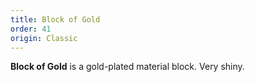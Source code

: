 ```yaml
---
title: Block of Gold
order: 41
origin: Classic
---
```


**Block of Gold** is a gold-plated material block. Very shiny.
